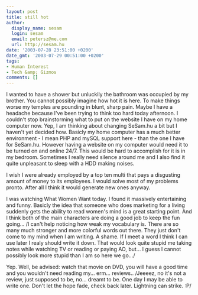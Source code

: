 ```yaml
---
layout: post
title: still hot
author:
  display_name: sesam
  login: sesam
  email: petersz@me.com
  url: http://sesam.hu
date: '2003-07-28 23:51:00 +0200'
date_gmt: '2003-07-29 00:51:00 +0200'
tags:
- Human Interest
- Tech &amp; Gizmos
comments: []
---
```


I wanted to have a shower but unluckily the bathroom was occupied by my brother. You cannot possibly imagine how hot it is here. To make things worse my temples are pounding in blunt, sharp pain. Maybe I have a headache because I've been trying to think too hard today afternoon. I couldn't stop brainstorming what to put on the website I have on my home computer now. Yep, I am thinking about changing SeSam.hu a bit but I haven't yet decided how. Basicly my home computer has a much better environment - I mean PHP and mySQL support here - than the one I have for SeSam.hu. However having a website on my computer would need it to be turned on and online 24/7. This would be hard to accomplish for it is in my bedroom. Sometimes I really need silence around me and I also find it quite unpleasant to sleep with a HDD making noises.

I wish I were already employed by a top ten multi that pays a disgusting amount of money to its employees. I would solve most of my problems pronto. After all I think it would generate new ones anyway.

I was watching What Women Want today. I found it massively entertaining and funny. Basicly the idea that someone who does marketing for a living suddenly gets the ability to read women's mind is a great starting point. And I think both of the main characters are doing a good job to keep the fun going... /I can't help noticing how weak my vocabulary is. There are so many much stronger and more colorful words out there. They just don't come to my mind when I am writing. A shame. If I meet a word I think I can use later I realy should write it down. That would look quite stupid me taking notes while watching TV or reading or paying AO, but... I guess I cannot possibly look more stupid than I am so here we go.../

Yep. Well, be advised: watch that movie on DVD, you will have a good time and you wouldn't need reading my... erm... reviews.. /Jeeeez, no it's not a review, just supposed to be, no... dreamt to be. One day I may be able to write one. Don't let the hope fade, check back later. Lightning can strike. :P/
